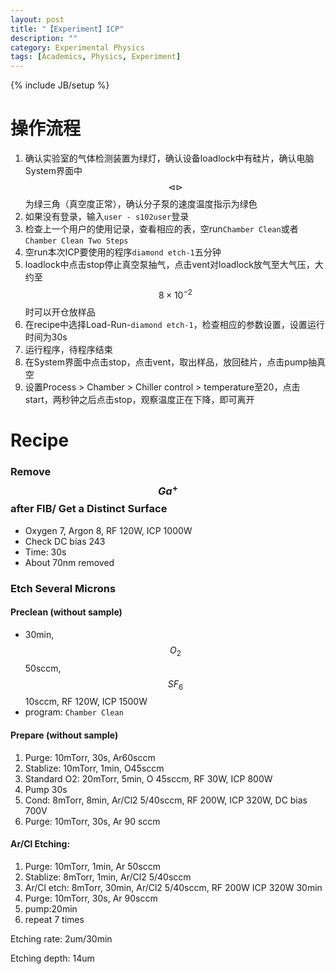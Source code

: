 ```yaml
---
layout: post
title: "【Experiment】ICP"
description: ""
category: Experimental Physics
tags: [Academics, Physics, Experiment]
---
```

{% include JB/setup %}

# 操作流程

1. 确认实验室的气体检测装置为绿灯，确认设备loadlock中有硅片，确认电脑System界面中$$ \triangleleft \triangleright $$为绿三角（真空度正常），确认分子泵的速度温度指示为绿色
1. 如果没有登录，输入``user - s102user``登录
1. 检查上一个用户的使用记录，查看相应的表，空run``Chamber Clean``或者``Chamber Clean Two Steps``
1. 空run本次ICP要使用的程序``diamond etch-1``五分钟
1. loadlock中点击stop停止真空泵抽气，点击vent对loadlock放气至大气压，大约至$$8\times 10^{-2}$$时可以开仓放样品
1. 在recipe中选择Load-Run-``diamond etch-1``，检查相应的参数设置，设置运行时间为30s
1. 运行程序，待程序结束
1. 在System界面中点击stop，点击vent，取出样品，放回硅片，点击pump抽真空
1. 设置Process > Chamber > Chiller control > temperature至20，点击start，两秒钟之后点击stop，观察温度正在下降，即可离开

# Recipe

### Remove $$Ga^+$$ after FIB/ Get a Distinct Surface

* Oxygen 7, Argon 8, RF 120W, ICP 1000W
* Check DC bias 243
* Time: 30s
* About 70nm removed

### Etch Several Microns

#### Preclean (without sample)

* 30min, $$O_2$$ 50sccm,  $$SF_6$$ 10sccm, RF 120W, ICP 1500W
* program: ``Chamber Clean``

#### Prepare (without sample)

1. Purge: 10mTorr, 30s, Ar60sccm
2. Stablize: 10mTorr, 1min, O45sccm
3. Standard O2: 20mTorr, 5min, O 45sccm, RF 30W, ICP 800W
4. Pump 30s
5. Cond: 8mTorr, 8min, Ar/Cl2 5/40sccm, RF 200W, ICP 320W, DC bias 700V
6. Purge: 10mTorr, 30s, Ar 90 sccm

#### Ar/Cl Etching:

1. Purge: 10mTorr, 1min, Ar 50sccm
2. Stablize: 8mTorr, 1min, Ar/Cl2 5/40sccm
3. Ar/Cl etch: 8mTorr, 30min, Ar/Cl2 5/40sccm, RF 200W ICP 320W 30min
4. Purge: 10mTorr, 30s, Ar 90sccm
5. pump:20min
6. repeat 7 times

Etching rate: 2um/30min

Etching depth: 14um